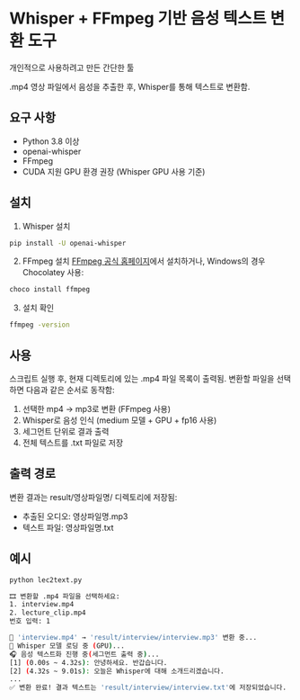 # Whisper + FFmpeg 기반 음성 텍스트 변환 도구
개인적으로 사용하려고 만든 간단한 툴

.mp4 영상 파일에서 음성을 추출한 후, Whisper를 통해 텍스트로 변환함.  

## 요구 사항
- Python 3.8 이상
- openai-whisper
- FFmpeg
- CUDA 지원 GPU 환경 권장 (Whisper GPU 사용 기준)

## 설치
1. Whisper 설치
```bash
pip install -U openai-whisper
```

2. FFmpeg 설치
[FFmpeg 공식 홈페이지](https://ffmpeg.org/download.html)에서 설치하거나, Windows의 경우 Chocolatey 사용:
```bash
choco install ffmpeg
```

3. 설치 확인
```bash
ffmpeg -version
```

## 사용
스크립트 실행 후, 현재 디렉토리에 있는 .mp4 파일 목록이 출력됨.
변환할 파일을 선택하면 다음과 같은 순서로 동작함:

1. 선택한 mp4 → mp3로 변환 (FFmpeg 사용)
2. Whisper로 음성 인식 (medium 모델 + GPU + fp16 사용)
3. 세그먼트 단위로 결과 출력
4. 전체 텍스트를 .txt 파일로 저장

## 출력 경로
변환 결과는 result/영상파일명/ 디렉토리에 저장됨:
- 추출된 오디오: 영상파일명.mp3
- 텍스트 파일: 영상파일명.txt

## 예시
```bash
python lec2text.py
```
```bash
🎞 변환할 .mp4 파일을 선택하세요:
1. interview.mp4
2. lecture_clip.mp4
번호 입력: 1

🔄 'interview.mp4' → 'result/interview/interview.mp3' 변환 중...
🧠 Whisper 모델 로딩 중 (GPU)...
🎧 음성 텍스트화 진행 중(세그먼트 출력 중)...
[1] (0.00s ~ 4.32s): 안녕하세요. 반갑습니다.
[2] (4.32s ~ 9.01s): 오늘은 Whisper에 대해 소개드리겠습니다.
...
✅ 변환 완료! 결과 텍스트는 'result/interview/interview.txt'에 저장되었습니다.
```